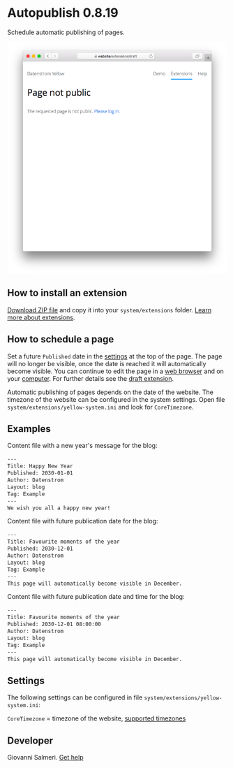 # Autopublish 0.8.19

Schedule automatic publishing of pages.

<p align="center"><img src="autopublish-screenshot.png?raw=true" alt="Screenshot"></p>

## How to install an extension

[Download ZIP file](https://github.com/GiovanniSalmeri/yellow-autopublish/archive/main.zip) and copy it into your `system/extensions` folder. [Learn more about extensions](https://github.com/annaesvensson/yellow-update).

## How to schedule a page

Set a future `Published` date in the [settings](https://github.com/annaesvensson/yellow-core#settings) at the top of the page. The page will no longer be visible, once the date is reached it will automatically become visible. You can continue to edit the page in a [web browser](https://github.com/annaesvensson/yellow-edit) and on your [computer](https://github.com/annaesvensson/yellow-core). For further details see the [draft extension](https://github.com/annaesvensson/yellow-draft).

Automatic publishing of pages depends on the date of the website. The timezone of the website can be configured in the system settings. Open file `system/extensions/yellow-system.ini` and look for `CoreTimezone`.

## Examples

Content file with a new year's message for the blog:

    ---
    Title: Happy New Year
    Published: 2030-01-01
    Author: Datenstrom
    Layout: blog
    Tag: Example
    ---
    We wish you all a happy new year!

Content file with future publication date for the blog:

    ---
    Title: Favourite moments of the year
    Published: 2030-12-01
    Author: Datenstrom
    Layout: blog
    Tag: Example
    ---
    This page will automatically become visible in December.


Content file with future publication date and time for the blog:

    ---
    Title: Favourite moments of the year
    Published: 2030-12-01 08:00:00
    Author: Datenstrom
    Layout: blog
    Tag: Example
    ---
    This page will automatically become visible in December.

## Settings

The following settings can be configured in file `system/extensions/yellow-system.ini`:

`CoreTimezone` = timezone of the website, [supported timezones](https://www.php.net/manual/en/timezones.php)  

## Developer

Giovanni Salmeri. [Get help](https://datenstrom.se/yellow/help/)

